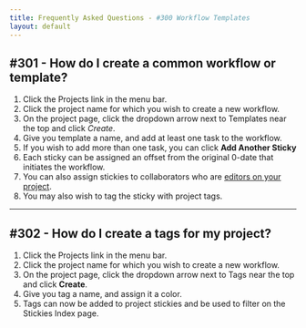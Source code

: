 ```yaml
---
title: Frequently Asked Questions - #300 Workflow Templates
layout: default
---
```


## #301 - How do I create a common workflow or template?

1. Click the Projects link in the menu bar.
2. Click the project name for which you wish to create a new workflow.
3. On the project page, click the dropdown arrow next to Templates near the top and click *Create*.
4. Give you template a name, and add at least one task to the workflow.
5. If you wish to add more than one task, you can click **Add Another Sticky**
6. Each sticky can be assigned an offset from the original 0-date that initiates the workflow.
7. You can also assign stickies to collaborators who are [editors on your project](200-project-setup).
8. You may also wish to tag the sticky with project tags.

<hr class="soften">

## #302 - How do I create a tags for my project?

1. Click the Projects link in the menu bar.
2. Click the project name for which you wish to create a new workflow.
3. On the project page, click the dropdown arrow next to Tags near the top and click **Create**.
4. Give you tag a name, and assign it a color.
5. Tags can now be added to project stickies and be used to filter on the Stickies Index page.
